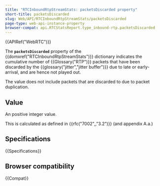 ```yaml
---
title: "RTCInboundRtpStreamStats: packetsDiscarded property"
short-title: packetsDiscarded
slug: Web/API/RTCInboundRtpStreamStats/packetsDiscarded
page-type: web-api-instance-property
browser-compat: api.RTCStatsReport.type_inbound-rtp.packetsDiscarded
---
```

{{APIRef("WebRTC")}}

The **`packetsDiscarded`** property of the {{domxref("RTCInboundRtpStreamStats")}} dictionary indicates the cumulative number of {{Glossary("RTP")}} packets that have been discarded by the {{glossary("jitter","jitter buffer")}} due to late or early-arrival, and are hence not played out.

The value does not include packets that are discarded to due to packet duplication.

## Value

An positive integer value.

This is calculated as defined in {{rfc("7002",,"3.2")}} (and appendix A.a.)

## Specifications

{{Specifications}}

## Browser compatibility

{{Compat}}
